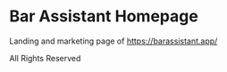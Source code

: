 # Bar Assistant Homepage

Landing and marketing page of https://barassistant.app/

All Rights Reserved
